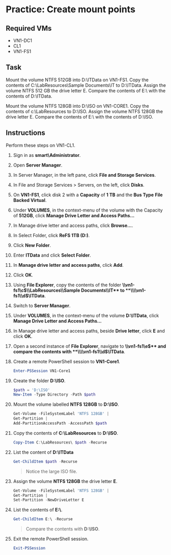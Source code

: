 # Practice: Create mount points

## Required VMs

* VN1-DC1
* CL1
* VN1-FS1

## Task

Mount the volume NTFS 512GB into D:\\ITData on VN1-FS1. Copy the contents of C:\\LabResources\\Sample Documents\\IT to D:\\ITData. Assign the volume NTFS 512 GB the drive letter E. Compare the contents of E:\\ with the contents of D:\\ITData.

Mount the volume NTFS 128GB into D:\\ISO on VN1-CORE1. Copy the contents of c:\\LabResources to D:\\ISO. Assign the volume NTFS 128GB the drive letter E. Compare the contents of E:\\ with the contents of D:\\ISO.

## Instructions

Perform these steps on VN1-CL1.

1. Sign in as **smart\Administrator**.
1. Open **Server Manager**.
1. In Server Manager, in the left pane, click **File and Storage Services**.
1. In File and Storage Services > Servers, on the left, click **Disks**.
1. On **VN1-FS1**, click disk 2 with a **Capacity** of **1 TB** and the **Bus Type** **File Backed Virtual**.
1. Under **VOLUMES**, in the context-menu of the volume with the Capacity of **512GB**, click **Manage Drive Letter and Access Paths...**
1. In Manage drive letter and access paths, click **Browse...**.
1. In Select Folder, click **ReFS 1TB (D:)**.
1. Click **New Folder**.
1. Enter **ITData** and click **Select Folder**.
1. In **Manage drive letter and access paths**, click **Add**.
1. Click **OK**.
1. Using **File Explorer**, copy the contents of the folder **\\\\vn1-fs1\\c$\\LabResources\\Sample Documents\\IT** to **\\\\vn1-fs1\\d$\\ITData**.
1. Switch to **Server Manager**.
1. Under **VOLUMES**, in the context-menu of the volume **D:\\ITData**, click **Manage Drive Letter and Access Paths...**
1. In Manage drive letter and access paths, beside **Drive letter**, click **E** and click **OK**.
1. Open a second instance of **File Explorer**, navigate to **\\\\vn1-fs1\\e$** and compare the contents with **\\\\vn1-fs1\\d$\\ITData**.
1. Create a remote PowerShell session to **VN1-Core1**.

    ````powershell
    Enter-PSSession VN1-Core1
    ````

1. Create the folder **D:\ISO**.

    ````powershell
    $path = 'D:\ISO'
    New-Item -Type Directory -Path $path
    ````

1. Mount the volume labelled **NTFS 128GB** to **D:\ISO**.

    ````powershell
    Get-Volume -FileSystemLabel 'NTFS 128GB' | 
    Get-Partition | 
    Add-PartitionAccessPath -AccessPath $path
    ````

1. Copy the contents of **C:\LabResources** to **D:\ISO**.

    ````powershell
    Copy-Item C:\LabResources\ $path -Recurse
    ````

1. List the content of **D:\ITData**

    ````powershell
    Get-ChildItem $path -Recurse
    ````

    > Notice the large ISO file.

1. Assign the volume **NTFS 128GB** the drive letter **E**.

    ````powershell
    Get-Volume -FileSystemLabel 'NTFS 128GB' | 
    Get-Partition | 
    Set-Partition -NewDriveLetter E
    ````

1. List the contents of **E:\\**.

    ````powershell
    Get-ChildItem E:\ -Recurse
    ````

    > Compare the contents with **D:\ISO**.

1. Exit the remote PowerShell session.

    ````powershell
    Exit-PSSession
    ````

